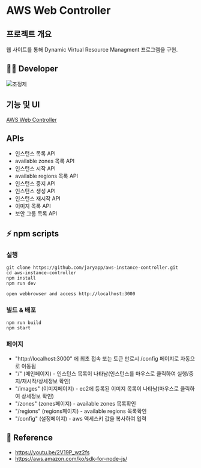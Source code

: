 # AWS Web Controller

## 프로젝트 개요

웹 사이트를 통해 Dynamic Virtual Resource Managment 프로그램을 구현.


## 👨‍💻 Developer

![조정제](https://img.shields.io/badge/충북대학교_소프트웨어학과-조정제-blue)

## 기능 및 UI
[AWS Web Controller](https://www.notion.so/jaryintro/AWS-Web-Controller-8287a8d46d6540b79f6d3cb3232aafbd)

## APIs

- 인스턴스 목록 API
- available zones 목록 API
- 인스턴스 시작 API
- available regions 목록 API
- 인스턴스 중지 API
- 인스턴스 생성 API
- 인스턴스 재시작 API
- 이미지 목록 API
- 보안 그룹 목록 API

## ⚡ npm scripts

### 실행

```
git clone https://github.com/jaryapp/aws-instance-controller.git
cd aws-instance-controller
npm install
npm run dev

open webbrowser and access http://localhost:3000
```

### 빌드 & 배포

```
npm run build
npm start
```

### 페이지 

- "http://localhost:3000" 에 최초 접속 또는 토큰 만료시 /config 페이지로 자동으로 이동됨
- "/" (메인페이지) - 인스턴스 목록이 나타남(인스턴스를 마우스로 클릭하여 실행/중지/재시작/상세정보 확인)
- "/images" (이미지페이지) - ec2에 등록된 이미지 목록이 나타남(마우스로 클릭하여 상세정보 확인)
- "/zones" (zones페이지) - available zones 목록확인
- "/regions" (regions페이지) - available regions 목록확인
- "/config" (설정페이지) - aws 액세스키 값을 복사하여 입력

## 🔗 Reference

- https://youtu.be/2V19P_wz2fs
- https://aws.amazon.com/ko/sdk-for-node-js/

